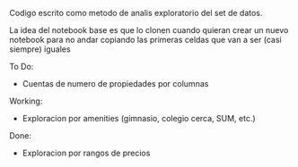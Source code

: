  Codigo escrito como metodo de analis exploratorio del set de datos. 
 
 La idea del notebook base es que lo clonen cuando quieran crear un nuevo notebook para no andar copiando las primeras celdas que van a ser (casi siempre) iguales 
 
 To Do:
   * Cuentas de numero de propiedades por columnas
 
 Working:
   * Exploracion por amenities (gimnasio, colegio cerca, SUM, etc.)

Done:
  * Exploracion por rangos de precios
